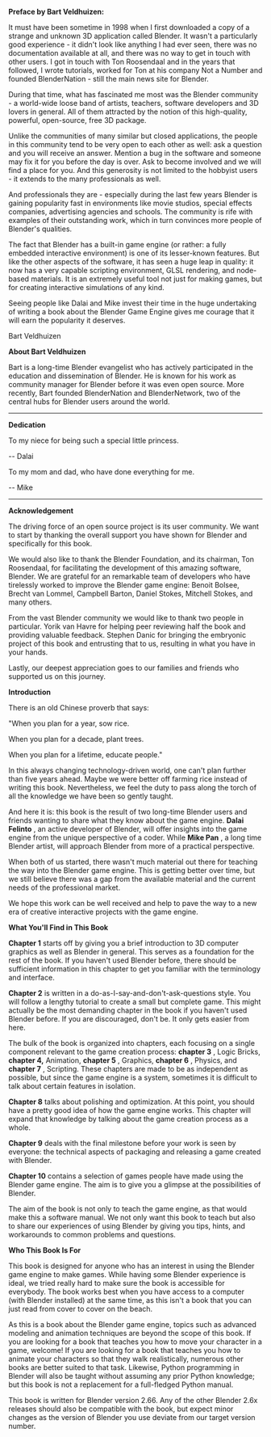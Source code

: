 **Preface by Bart Veldhuizen:**

It must have been sometime in 1998 when I first downloaded a copy of a strange and unknown 3D application called Blender. It wasn't a particularly good experience - it didn't look like anything I had ever seen, there was no documentation available at all, and there was no way to get in touch with other users. I got in touch with Ton Roosendaal and in the years that followed, I wrote tutorials, worked for Ton at his company Not a Number and founded BlenderNation - still the main news site for Blender.

During that time, what has fascinated me most was the Blender community - a world-wide loose band of artists, teachers, software developers and 3D lovers in general. All of them attracted by the notion of this high-quality, powerful, open-source, free 3D package.

Unlike the communities of many similar but closed applications, the people in this community tend to be very open to each other as well: ask a question and you will receive an answer. Mention a bug in the software and someone may fix it for you before the day is over. Ask to become involved and we will find a place for you. And this generosity is not limited to the hobbyist users - it extends to the many professionals as well.

And professionals they are - especially during the last few years Blender is gaining popularity fast in environments like movie studios, special effects companies, advertising agencies and schools. The community is rife with examples of their outstanding work, which in turn convinces more people of Blender's qualities.

The fact that Blender has a built-in game engine (or rather: a fully embedded interactive environment) is one of its lesser-known features. But like the other aspects of the software, it has seen a huge leap in quality: it now has a very capable scripting environment, GLSL rendering, and node-based materials. It is an extremely useful tool not just for making games, but for creating interactive simulations of any kind.

Seeing people like Dalai and Mike invest their time in the huge undertaking of writing a book about the Blender Game Engine gives me courage that it will earn the popularity it deserves.


Bart Veldhuizen


**About Bart Veldhuizen**

Bart is a long-time Blender evangelist who has actively participated in the education and dissemination of Blender. He is known for his work as community manager for Blender before it was even open source. More recently, Bart founded BlenderNation and BlenderNetwork, two of the central hubs for Blender users around the world.

---

**Dedication**

To my niece for being such a special little princess.

-- Dalai

To my mom and dad, who have done everything for me.

-- Mike

---

**Acknowledgement**

The driving force of an open source project is its user community. We want to start by thanking the overall support you have shown for Blender and specifically for this book.

We would also like to thank the Blender Foundation, and its chairman, Ton Roosendaal, for facilitating the development of this amazing software, Blender. We are grateful for an remarkable team of developers who have tirelessly worked to improve the Blender game engine: Benoit Bolsee, Brecht van Lommel, Campbell Barton, Daniel Stokes, Mitchell Stokes, and many others.

From the vast Blender community we would like to thank two people in particular. Yorik van Havre for helping peer reviewing half the book and providing valuable feedback. Stephen Danic for bringing the embryonic project of this book and entrusting that to us, resulting in what you have in your hands.

Lastly, our deepest appreciation goes to our families and friends who supported us on this journey.

**Introduction**

There is an old Chinese proverb that says:

&quot;When you plan for a year, sow rice.

When you plan for a decade, plant trees.

When you plan for a lifetime, educate people.&quot;

In this always changing technology-driven world, one can&#39;t plan further than five years ahead. Maybe we were better off farming rice instead of writing this book. Nevertheless, we feel the duty to pass along the torch of all the knowledge we have been so gently taught.

And here it is: this book is the result of two long-time Blender users and friends wanting to share what they know about the game engine. **Dalai Felinto** , an active developer of Blender, will offer insights into the game engine from the unique perspective of a coder. While **Mike Pan** , a long time Blender artist, will approach Blender from more of a practical perspective.

When both of us started, there wasn&#39;t much material out there for teaching the way into the Blender game engine. This is getting better over time, but we still believe there was a gap from the available material and the current needs of the professional market.

We hope this work can be well received and help to pave the way to a new era of creative interactive projects with the game engine.

**What You&#39;ll Find in This Book**

**Chapter 1** starts off by giving you a brief introduction to 3D computer graphics as well as Blender in general. This serves as a foundation for the rest of the book. If you haven&#39;t used Blender before, there should be sufficient information in this chapter to get you familiar with the terminology and interface.

**Chapter 2** is written in a do-as-I-say-and-don&#39;t-ask-questions style. You will follow a lengthy tutorial to create a small but complete game. This might actually be the most demanding chapter in the book if you haven&#39;t used Blender before. If you are discouraged, don&#39;t be. It only gets easier from here.

The bulk of the book is organized into chapters, each focusing on a single component relevant to the game creation process: **chapter 3** , Logic Bricks, **chapter 4,** Animation, **chapter 5** , Graphics, **chapter 6** , Physics, and **chapter 7** , Scripting. These chapters are made to be as independent as possible, but since the game engine is a system, sometimes it is difficult to talk about certain features in isolation.

**Chapter 8** talks about polishing and optimization. At this point, you should have a pretty good idea of how the game engine works. This chapter will expand that knowledge by talking about the game creation process as a whole.

**Chapter 9** deals with the final milestone before your work is seen by everyone: the technical aspects of packaging and releasing a game created with Blender.

**Chapter 10** contains a selection of games people have made using the Blender game engine. The aim is to give you a glimpse at the possibilities of Blender.

The aim of the book is not only to teach the game engine, as that would make this a software manual. We not only want this book to teach but also to share our experiences of using Blender by giving you tips, hints, and workarounds to common problems and questions.



**Who This Book Is For**

This book is designed for anyone who has an interest in using the Blender game engine to make games. While having some Blender experience is ideal, we tried really hard to make sure the book is accessible for everybody. The book works best when you have access to a computer (with Blender installed) at the same time, as this isn&#39;t a book that you can just read from cover to cover on the beach.

As this is a book about the Blender game engine, topics such as advanced modeling and animation techniques are beyond the scope of this book. If you are looking for a book that teaches you how to move your character in a game, welcome!  If you are looking for a book that teaches you how to animate your characters so that they walk realistically, numerous other books are better suited to that task. Likewise, Python programming in Blender will also be taught without assuming any prior Python knowledge; but this book is not a replacement for a full-fledged Python manual.

This book is written for Blender version 2.66. Any of the other Blender 2.6x releases should also be compatible with the book, but expect minor changes as the version of Blender you use deviate from our target version number.

